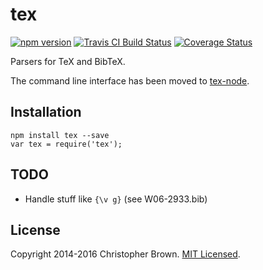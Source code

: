 # tex

[![npm version](https://badge.fury.io/js/tex.svg)](https://www.npmjs.com/package/tex)
[![Travis CI Build Status](https://travis-ci.org/chbrown/tex.svg)](https://travis-ci.org/chbrown/tex)
[![Coverage Status](https://coveralls.io/repos/chbrown/tex/badge.svg)](https://coveralls.io/github/chbrown/tex)

Parsers for TeX and BibTeX.

The command line interface has been moved to [tex-node](https://github.com/chbrown/tex-node).


## Installation

    npm install tex --save
    var tex = require('tex');


## TODO

* Handle stuff like `{\v g}` (see W06-2933.bib)


## License

Copyright 2014-2016 Christopher Brown. [MIT Licensed](http://chbrown.github.io/licenses/MIT/#2014-2016).

